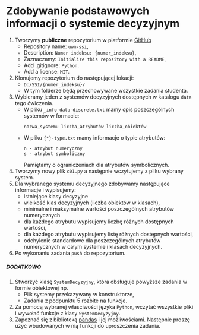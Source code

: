 # Zdobywanie podstawowych informacji o systemie decyzyjnym

1. Tworzymy **publiczne** repozytorium w platformie [GitHub](https://github.com/)
   - Repository name: `uwm-ssi`,
   - Description: `Numer indeksu: {numer_indeksu}`,
   - Zaznaczamy: `Initialize this repository with a README`,
   - Add .gitignore: `Python`.
   - Add a license: `MIT`.
2. Klonujemy repozytorium do następującej lokacji:
   - `D:/SSI/{numer_indeksu}/`
   - W tym folderze będą przechowywane wszystkie zadania studenta.
3. Wybieramy jeden z systemów decyzyjnych dostępnych w katalogu `data` tego ćwiczenia.
   - W pliku `_info-data-discrete.txt` mamy opis poszczególnych systemów w formacie:
      ```
      nazwa_systemu liczba_atrybutów liczba_obiektów
      ```
   - W pliku `{*}-type.txt` mamy informacje o typie atrybutów:
      ```
      n - atrybut numeryczny
      s - atrybut symboliczny
      ```
      Pamiętamy o ograniczeniach dla atrybutów symbolicznych.
4. Tworzymy nowy plik `c01.py` a następnie wczytujemy z pliku wybrany system.
5. Dla wybranego systemu decyzyjnego zdobywamy następujące informacje i wypisujemy:
   - istniejące klasy decyzyjne
   - wielkość klas decyzyjnych (liczba obiektów w klasach),
   - minimalne i maksymalne wartości poszczególnych atrybutów numerycznych
   - dla każdego atrybutu wypisujemy liczbę różnych dostępnych wartości,
   - dla każdego atrybutu wypisujemy listę różnych dostępnych wartości,
   - odchylenie standardowe dla poszczególnych atrybutów numerycznych w całym systemie i klasach decyzyjnych.
6. Po wykonaniu zadania `push` do repozytorium.

##### DODATKOWO

1. Stworzyć klasę `SystemDecyzyjny`, która obsługuje powyższe zadania w formie obiektowej np.
   - Plik systemy przekazywany w konstruktorze,
   - Zadania z podpunktu 5 rozbite na funkcje.
2. Za pomocą wybranej właściwości języka `Python`, wczytać wszystkie pliki i wywołać funkcje z klasy `SystemDecyzyjny`.
3. Zapoznać się z biblioteką [pandas](https://pandas.pydata.org/) i jej możliwościami. Następnie proszę użyć wbudowanych w nią funkcji do uproszczenia zadania.
